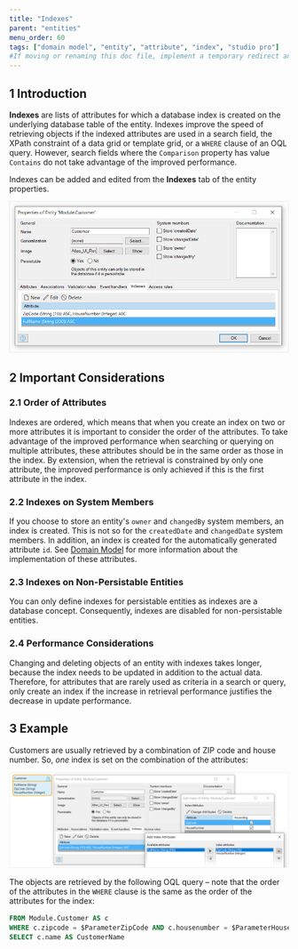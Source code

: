 ```yaml
---
title: "Indexes"
parent: "entities"
menu_order: 60
tags: ["domain model", "entity", "attribute", "index", "studio pro"]
#If moving or renaming this doc file, implement a temporary redirect and let the respective team know they should update the URL in the product. See Mapping to Products for more details.
---
```


## 1 Introduction

**Indexes** are lists of attributes for which a database index is created on the underlying database table of the entity. Indexes improve the speed of retrieving objects if the indexed attributes are used in a search field, the XPath constraint of a data grid or template grid, or a `WHERE` clause of an OQL query. However, search fields where the `Comparison` property has value `Contains` do not take advantage of the improved performance.

Indexes can be added and edited from the **Indexes** tab of the entity properties.

![Example of index tab](attachments/domain-model/index-properties.png)

## 2 Important Considerations

### 2.1 Order of Attributes

Indexes are ordered, which means that when you create an index on two or more attributes it is important to consider the order of the attributes. To take advantage of the improved performance when searching or querying on multiple attributes, these attributes should be in the same order as those in the index. By extension, when the retrieval is constrained by only one attribute, the improved performance is only achieved if this is the first attribute in the index.

### 2.2 Indexes on System Members

If you choose to store an entity's `owner` and `changedBy` system members, an index is created. This is not so for the `createdDate` and `changedDate` system members. In addition, an index is created for the automatically generated attribute `id`. See [Domain Model](domain-model) for more information about the implementation of these attributes.

### 2.3 Indexes on Non-Persistable Entities

You can only define indexes for persistable entities as indexes are a database concept. Consequently, indexes are disabled for non-persistable entities.

### 2.4 Performance Considerations

Changing and deleting objects of an entity with indexes takes longer, because the index needs to be updated in addition to the actual data. Therefore, for attributes that are rarely used as criteria in a search or query, only create an index if the increase in retrieval performance justifies the decrease in update performance.

## 3 Example

Customers are usually retrieved by a combination of ZIP code and house number. So, *one* index is set on the combination of the attributes:

![](attachments/domain-model/customer-index-example.png)

The objects are retrieved by the following OQL query – note that the order of the attributes in the `WHERE` clause is the same as the order of the attributes for the index:

```sql
FROM Module.Customer AS c
WHERE c.zipcode = $ParameterZipCode AND c.housenumber = $ParameterHouseNumber
SELECT c.name AS CustomerName
```
